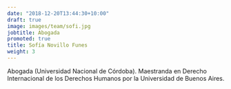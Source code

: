```yaml
---
date: "2018-12-20T13:44:30+10:00"
draft: true
image: images/team/sofi.jpg
jobtitle: Abogada
promoted: true
title: Sofía Novillo Funes
weight: 3
---
```


Abogada (Universidad Nacional de Córdoba). Maestranda en Derecho Internacional de los Derechos Humanos por la Universidad de Buenos Aires.
